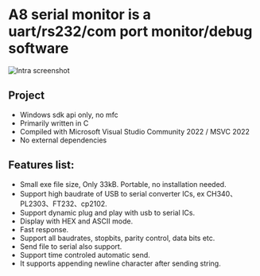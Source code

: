 # A8 serial monitor is a uart/rs232/com port monitor/debug software

![Intra screenshot](Docs/screenshot.jpg?raw=true)

## Project

* Windows sdk api only, no mfc
* Primarily written in C
* Compiled with Microsoft Visual Studio Community 2022 / MSVC 2022
* No external dependencies

## Features list:

* Small exe file size, Only 33kB. Portable, no installation needed.
* Support high baudrate of USB to serial converter ICs, ex CH340、PL2303、FT232、cp2102.
* Support dynamic plug and play with usb to serial ICs.
* Display with HEX and ASCII mode.
* Fast response.
* Support all baudrates, stopbits, parity control, data bits etc.
* Send file to serial also support.
* Support time controled automatic send.
* It supports appending newline character after sending string.
